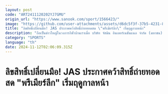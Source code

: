 ```yaml
---
layout: post
code: "ART2411120202YJ7GMU"
origin_url: "https://www.sanook.com/sport/1566423/"
image: "https://github.com/user-attachments/assets/d6dc5f3f-37b5-4231-881d-382fb6324eb9"
title: "ลิขสิทธิ์เปลี่ยนมือ! JAS ประกาศคว้าสิทธิ์ถ่ายทอดสด \"พรีเมียร์ลีก\" เริ่มฤดูกาลหน้า"
description: "ถือเป็นข่าวใหญ่ในวงการกีฬาบ้านเราเมื่อ บริษัท จัสมิน อินเตอร์เนชั่นแนล จำกัด (มหาชน) หรือ JAS ออกมาประกาศเตรียมถ่ายทอดสด ฟุตบอลพรีเมียร์ลีก อังกฤษ และ เอฟเอ คัพ เริ่มต้นในฤดูกาล 2025/26"
category: "SPORTS"
language: "th"
date: 2024-11-12T02:06:09.315Z
---
```


# ลิขสิทธิ์เปลี่ยนมือ! JAS ประกาศคว้าสิทธิ์ถ่ายทอดสด "พรีเมียร์ลีก" เริ่มฤดูกาลหน้า